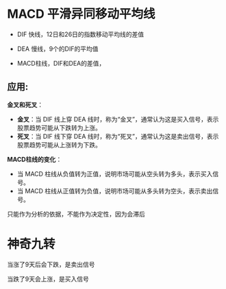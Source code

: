 # MACD 平滑异同移动平均线

+ DIF 快线，12日和26日的指数移动平均线的差值

+ DEA 慢线，9个的DIF的平均值
+ MACD柱线，DIF和DEA的差值，

## 应用:



**金叉和死叉**：

- **金叉**：当 DIF 线上穿 DEA 线时，称为“金叉”，通常认为这是买入信号，表示股票趋势可能从下跌转为上涨。
- **死叉**：当 DIF 线下穿 DEA 线时，称为“死叉”，通常认为这是卖出信号，表示股票趋势可能从上涨转为下跌。



**MACD柱线的变化**：

- 当 MACD 柱线从负值转为正值，说明市场可能从空头转为多头，表示买入信号。
- 当 MACD 柱线从正值转为负值，说明市场可能从多头转为空头，表示卖出信号。



只能作为分析的依据，不能作为决定性，因为会滞后







# 神奇九转

当涨了9天后会下跌，是卖出信号

当跌了9天会上涨，是买入信号



